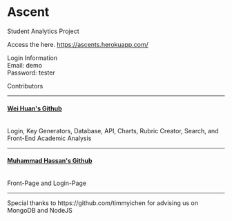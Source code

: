 # Ascent
Student Analytics Project

Access the here.
https://ascents.herokuapp.com/

Login Information
<br>
Email: demo
<br>
Password: tester


Contributors
<hr>

#### [Wei Huan's Github](https://github.com/whc105/ascent)
<br>
Login, Key Generators, Database, API, Charts, Rubric Creator, Search, and Front-End Academic Analysis
<hr>

#### [Muhammad Hassan's Github](https://github.com/hassan3095)
<br>
Front-Page and Login-Page

<hr>
Special thanks to https://github.com/timmyichen for advising us on MongoDB and NodeJS
